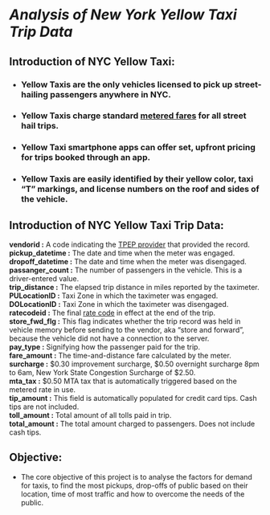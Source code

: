 # *Analysis of New York Yellow Taxi Trip Data*

## Introduction of NYC Yellow Taxi: 
- ### Yellow Taxis are the only vehicles licensed to pick up street-hailing passengers anywhere in NYC. 
- ### Yellow Taxis charge standard [metered fares](https://www1.nyc.gov/site/tlc/passengers/taxi-fare.page) for all street hail trips.
- ### Yellow Taxi smartphone apps can offer set, upfront pricing for trips booked through an app.
- ### Yellow Taxis are easily identified by their yellow color, taxi “T” markings, and license numbers on the roof and sides of the vehicle.

## Introduction of NYC Yellow Taxi Trip Data:
**vendorid :**    A code indicating the [TPEP provider](https://www1.nyc.gov/site/tlc/about/tlc-trip-record-data.page) that provided the record.<br>
**pickup_datetime :**             The date and time when the meter was engaged.<br>
**dropoff_datetime :**            The date and time when the meter was disengaged.<br>
**passanger_count :**         The number of passengers in the vehicle. This is a driver-entered value.<br>
**trip_distance :**           The elapsed trip distance in miles reported by the taximeter.<br>
**PULocationID :** Taxi Zone in which the taximeter was engaged.<br>
**DOLocationID :** Taxi Zone in which the taximeter was disengaged.<br>
**ratecodeid :**             The final [rate code](https://www1.nyc.gov/site/tlc/passengers/taxi-fare.page) in effect at the end of the trip.<br>
**store_fwd_flg :**           This flag indicates whether the trip record was held in vehicle memory before sending to the vendor, aka “store and forward”, because the vehicle did not have a connection to the server.<br>
**pay_type :**                Signifying how the passenger paid for the trip.<br>
**fare_amount :**             The time-and-distance fare calculated by the meter.<br>
**surcharge :**               $0.30 improvement surcharge,  $0.50 overnight surcharge 8pm to 6am, New York State Congestion Surcharge of $2.50.<br>
**mta_tax :**                 $0.50 MTA tax that is automatically triggered based on the metered rate in use.<br>
**tip_amount :**              This field is automatically populated for credit card tips. Cash tips are not included.<br>
**toll_amount :**             Total amount of all tolls paid in trip.<br>
**total_amount :**            The total amount charged to passengers. Does not include cash tips.





## Objective:
- The core objective of this project is to analyse the factors for demand for taxis, to find the most pickups, drop-offs of public based on their location, time of most traffic and how to overcome the needs of the public.

